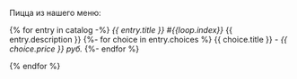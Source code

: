 Пицца из нашего меню:

{% for entry in catalog -%}
*{{ entry.title }} #{{loop.index}}*
{{ entry.description }}
    {%- for choice in entry.choices %}
        {{ choice.title }} - *{{ choice.price }} руб.*
    {%- endfor %}

{% endfor %}
